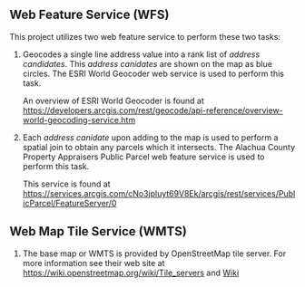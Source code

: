 ## Web Feature Service (WFS)

This project utilizes two web feature service to perform these two tasks:

1. Geocodes a single line address value into a rank list of *address candidates*. This *address canidates* are shown on the map as blue circles. The ESRI World Geocoder web service is used to perform this task.

    An overview of ESRI World Geocoder is found at https://developers.arcgis.com/rest/geocode/api-reference/overview-world-geocoding-service.htm

2. Each *address canidate* upon adding to the map is used to perform a 
spatial join to obtain any parcels which it intersects. The Alachua County Property Appraisers Public Parcel web feature service is used 
to perform this task. 

    This service is found at https://services.arcgis.com/cNo3jpluyt69V8Ek/arcgis/rest/services/PublicParcel/FeatureServer/0

## Web Map Tile Service (WMTS)

1. The base map or WMTS is provided by OpenStreetMap tile server. For more information see their web site at https://wiki.openstreetmap.org/wiki/Tile_servers and [Wiki](https://wiki.openstreetmap.org/wiki/Tile_servers)